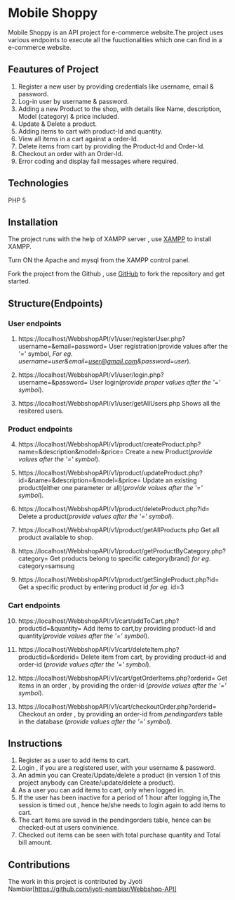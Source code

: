# Mobile Shoppy
Mobile Shoppy is an API project for e-commerce website.The project uses various endpoints to execute all the fuuctionalities which one can find in a e-commerce website.

## Feautures of Project
1. Register a new user by providing credentials like username, email & password.
2. Log-in user by username & password.
3. Adding a new Product to the shop, with details like Name, description, Model (category) & price included.
4. Update & Delete a product.
5. Adding items to cart with product-Id and quantity.
6. View all items in a cart against a order-Id.
7. Delete items from cart by providing the Product-Id and Order-Id.
8. Checkout an order with an Order-Id.
9. Error coding and display fail messages where required.

## Technologies
PHP 5


## Installation
The project runs with the help of XAMPP server , use [XAMPP](https://www.apachefriends.org/download.html) to install XAMPP.

Turn ON the Apache and mysql from the XAMPP control panel.

Fork the project from the Github , use [GitHub](https://github.com/jyoti-nambiar/Webbshop-API.git) to fork the repository and get started.


## Structure(Endpoints)
### User endpoints
1. https://localhost/WebbshopAPI/v1/user/registerUser.php?username=&email=password=
   User registration(provide values after the '=' symbol, _For eg._ _username=user&email=user@gmail.com&password=user_).

2. https://localhost/WebbshopAPI/v1/user/login.php?username=&password=
   User login(_provide proper values after the '=' symbol_).

3. https://localhost/WebbshopAPI/v1/user/getAllUsers.php
    Shows all the resitered users.

### Product endpoints
4. https://localhost/WebbshopAPI/v1/product/createProduct.php?name=&description&model=&price=
Create a new Product(_provide values after the '=' symbol_).

5. https://localhost/WebbshopAPI/v1/product/updateProduct.php?id=&name=&description=&model=&price=
Update an existing product(either one parameter or all)(_provide values after the '=' symbol_).

6. https://localhost/WebbshopAPI/v1/product/deleteProduct.php?id=
Delete a product(_provide values after the '=' symbol_).

7. https://localhost/WebbshopAPI/v1/product/getAllProducts.php
    Get all product available to shop.

8. https://localhost/WebbshopAPI/v1/product/getProductByCategory.php?category=
Get products belong to specific category(brand) _for eg_. category=samsung

9. https://localhost/WebbshopAPI/v1/product/getSingleProduct.php?id=
Get a specific product by entering product id _for eg._ id=3

### Cart endpoints
10. https://localhost/WebbshopAPI/v1/cart/addToCart.php?productid=&quantity=
Add items to cart,by providing product-Id and quantity(_provide values after the '=' symbol_).

11. https://localhost/WebbshopAPI/v1/cart/deleteItem.php?productid=&orderid=
Delete item from cart, by providing product-id and order-id (_provide values after the '=' symbol_).

12. https://localhost/WebbshopAPI/v1/cart/getOrderItems.php?orderid=
Get items in an order , by providing the order-id (_provide values after the '=' symbol_).

13. https://localhost/WebbshopAPI/v1/cart/checkoutOrder.php?orderid=
Checkout an order , by providing an order-id from _pendingorders_ table in the database (_provide values after the '=' symbol_).


## Instructions
1. Register as a user to add items to cart.
2. Login , if you are a registered user, with your username & password.
3. An admin you can Create/Update/delete a product (in version 1 of this project anybody can Create/update/delete a product).
4. As a user you can add items to cart, only when logged in.
5. If the user has been inactive for a period of 1 hour after logging in,The session is timed out , hence he/she needs to login again to add items to cart.
6. The cart items are saved in the pendingorders table, hence can be checked-out at users convinience.
7. Checked out items can be seen with total purchase quantity and Total bill amount.

## Contributions
The work in this project is contributed by Jyoti Nambiar[https://github.com/jyoti-nambiar/Webbshop-API]





